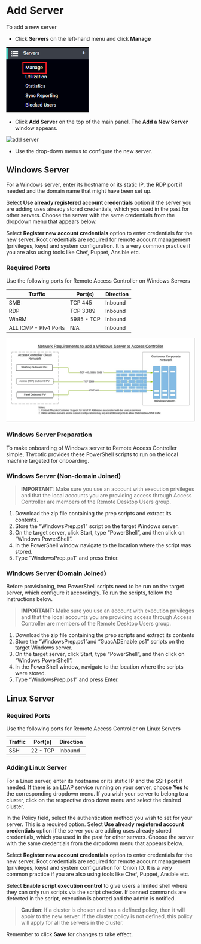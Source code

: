 [title]: # (Add Servers)
[tags]: # (thycotic access control)
[priority]: # (7)

# Add Server

To add a new server

* Click **Servers** on the left-hand menu and click **Manage**

![servers](images/servers-nav.png "Servers Nav")

* Click __Add Server__ on the top of the main panel. The **Add a New Server** window appears.

![add server](../admin/servers/images/add-server.png "Add a Server")

* Use the drop-down menus to configure the new server.

## Windows Server

For a Windows server, enter its hostname or its static IP, the RDP port if needed and the domain name that might have been set up.

Select __Use already registered account credentials__ option if the server you are adding uses already stored credentials, which you used in the past for other servers. Choose the server with the same credentials from the dropdown menu that appears below.

Select __Register new account credentials__ option to enter credentials for the new server. Root credentials are required for remote account management (privileges, keys) and system configuration. It is a very common practice if you are also using tools like Chef, Puppet, Ansible etc.

### Required Ports

Use the following ports for Remote Access Controller on Windows Servers

|    Traffic    |    Port(s)    |    Direction    |
|---|---|---|
|SMB|TCP 445|Inbound|
|RDP| TCP 3389|Inbound|
|WinRM| 5985 - TCP|Inbound|
|ALL ICMP - PIv4 Ports| N/A|Inbound|

![networkreqs](images/ac-network-req.png "windows server")

### Windows Server Preparation

To make onboarding of Windows server to Remote Access Controller simple, Thycotic provides these PowerShell scripts to run on the local machine targeted for onboarding.

### Windows Server (Non-domain Joined)

> **IMPORTANT:** Make sure you use an account with execution privileges and that the local accounts you are providing access through Access Controller are members of the Remote Desktop Users group.

1. Download the zip file containing the prep scripts and extract its contents.
1. Store the “WindowsPrep.ps1” script on the target Windows server.
1. On the target server, click Start, type “PowerShell”, and then click on “Windows PowerShell”.
1. In the PowerShell window navigate to the location where the script was stored.
1. Type “WindowsPrep.ps1” and press Enter.

### Windows Server (Domain Joined)

Before provisioning, two PowerShell scripts need to be run on the target server, which configure it accordingly. To run the scripts, follow the instructions below.

> **IMPORTANT:** Make sure you use an account with execution privileges and that the local accounts you are providing access through Access Controller are members of the Remote Desktop Users group.

1. Download the zip file containing the prep scripts and extract its contents
1. Store the “WindowsPrep.ps1”and “GuacADEnable.ps1” scripts on the target Windows server.
1. On the target server, click Start, type “PowerShell”, and then click on “Windows PowerShell”.
1. In the PowerShell window, navigate to the location where the scripts were stored.
1. Type “WindowsPrep.ps1” and press Enter.

## Linux Server

### Required Ports

Use the following ports for Remote Access Controller on Linux Servers

|    Traffic    |    Port(s)    |    Direction    |
|---|---|---|
| SSH | 22 - TCP | Inbound|

### Adding Linux Server

For a Linux server, enter its hostname or its static IP and the SSH port if needed. If there is an LDAP service running on your server, choose __Yes__ to the corresponding dropdown menu. If you wish your server to belong to a cluster, click on the respective drop down menu and select the desired cluster.

In the Policy field, select the authentication method you wish to set for your server. This is a required option.
Select __Use already registered account credentials__ option if the server you are adding uses already stored credentials, which you used in the past for other servers. Choose the server with the same credentials from the dropdown menu that appears below.

Select __Register new account credentials__ option to enter credentials for the new server. Root credentials are required for remote account management (privileges, keys) and system configuration for Onion ID. It is a very common practice if you are also using tools like Chef, Puppet, Ansible etc.

Select __Enable script execution control__ to give users a limited shell where they can only run scripts via the script checker. If banned commands are detected in the script, execution is aborted and the admin is notified.

>**Caution**: If a cluster is chosen and has a defined policy, then it will apply to the new server. If the cluster policy is not defined, this policy will apply for all the servers in the cluster.

Remember to click __Save__ for changes to take effect.
